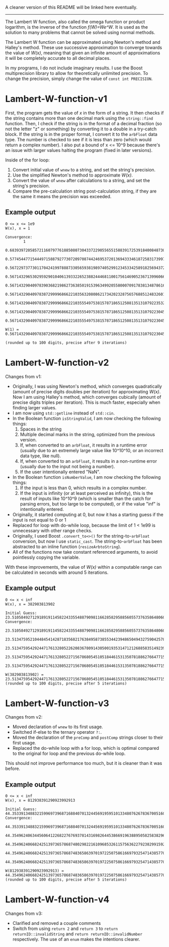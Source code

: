 A cleaner version of this README will be linked here eventually.

---

The Lambert W function, also called the omega function or product logarithm, is the inverse of the function *f(W)=We^W*. It is used as the solution to many problems that cannot be solved using normal methods.

The Lambert W function can be approximated using Newton's method and Halley's method. These use successive approximation to converge towards the value of *W(x)*, meaning that given an infinite amount of approximations it will be completely accurate to all decimal places.

In my programs, I do not include imaginary results. I use the Boost multiprecision library to allow for theoretically unlimited precision. To change the precision, simply change the value of `const int PRECISION`.

# Lambert-W-function-v1

First, the program gets the value of *x* in the form of a string. It then checks if the string contains more than one decimal mark using the `string::find` function. Then, I check if the string is in the format of a decimal fraction (so not the letter "z" or something) by converting it to a double in a try-catch block. If the string is in the proper format, I convert it to the `arbFloat` data type. The number is checked to see if it is less than zero (which would return a complex number). I also put a bound of x <= 10^9 because there's an issue with larger values halting the program (fixed in later versions).

Inside of the for loop:

1. Convert initial value of `wnew` to a string, and set the string's precision.
2. Use the simplified Newton's method to approximate *W(x)*.
3. Convert the value of `wnew` after calculations to a string, and set the string's precision.
4. Compare the pre-calculation string post-calculation string, if they are the same it means the precision was exceeded.

## Example output

	0 <= x <= 1e9
	W(x), x = 1

	Convergence:
			1
			0.6839397205857211607977618850807304337229055655158839172539184008487307478724499016785736371729598219
			0.5774544771544497158879277307209708744246953720136943334618725831739970553254359545244940341535829055
			0.5672297377301170424199788873305659381989740529912345334258918256943726362413406459666277736815827773
			0.5671432965302959290104061393322652388244468110017561469052367139960666960291476041675058924102131759
			0.5671432904097839036821986273638501915396349920558000709178381348786164164929847042875694697488581049
			0.5671432904097838729999686622103563208086217342023287565768851248326011789240991181028762582526321268
			0.5671432904097838729999686622103555497538157871865125081351310792235327403215041862450323133272582057
			0.5671432904097838729999686622103555497538157871865125081351310792230457930866845666932194469617522946
			0.5671432904097838729999686622103555497538157871865125081351310792230457930866845666932194469617522946

	W(1) = 0.5671432904097838729999686622103555497538157871865125081351310792230457930866845666932194469617522946

	(rounded up to 100 digits, precise after 9 iterations)
	
# Lambert-W-function-v2

Changes from v1:

- Originally, I was using Newton's method, which converges quadratically (amount of precise digits doubles per iteration) for approximating *W(x)*. Now I am using Halley's method, which converges cubically (amount of precise digits triples per iteration). This is much faster, especially when finding larger values.
- I am now using `std::getline` instead of `std::cin`.
- In the Boolean function `isStringValid`, I am now checking the following things:
	1. Spaces in the string
	2. Multiple decimal marks in the string, optimized from the previous version.
	3. If, when converted to an `arbFloat`, it results in a runtime error (usually due to an extremely large value like 10^10^10, or an incorrect data type, like null).
	4. If, when converted to an `arbFloat`, it results in a non-runtime error (usually due to the input not being a number).
	5. If the user intentionally entered "NaN".
- In the Boolean function `isNumberValue`, I am now checking the following things:
	1. If the input is less than 0, which results in a complex number.
	2. If the input is infinity (or at least perceived as infinity), this is the result of inputs like 10^10^9 (which is smaller than the catch for parsing errors, but too large to be computed), or if the value "inf" is intentionally entered.
- Originally, it started computing at 0, but now it has a starting guess if the input is not equal to 0 or 1
- Replaced for loop with do-while loop, because the limit of 1 < 1e99 is unnecessary with other range checks.
- Originally, I used Boost `.convert_to<>()` for the string-to-`arbFloat` conversion, but now I use `static_cast`. The string-to-`arbFloat` has been abstracted to an inline function (`resizeArbtoString`).
- All of the functions now take constant referenced arguments, to avoid pointlessly copying the variable.

With these improvements, the value of *W(x)* within a computable range can be calculated in seconds with around 5 iterations.

## Example output

	0 <= x < inf
	W(x), x = 382903813902

	Initial Guess: 23.51058492712918919114582243355488790981166285829588560557376358648060096831120133580533938585632116
	Convergence:
			23.51058492712918919114582243355488790981166285829588560557376358648060096831120133580533938585632116
			23.51347595210448454142871835682176384958738553442394865049432759042578858344306346044132670280112569
			23.51347595429244717613280522620836780914305001935314712126885835149239110249930323970435009335473405
			23.51347595429244717613280522715678680545105184461531350781886276647715841787449182724224065575351117
			23.51347595429244717613280522715678680545105184461531350781886276647715841787449182731948759374067864

	W(382903813902) = 23.51347595429244717613280522715678680545105184461531350781886276647715841787449182731948759374067864
	(rounded up to 100 digits, precise after 5 iterations)

# Lambert-W-function-v3

Changes from v2:

- Moved declaration of `wnew` to its first usage.
- Switched if-else to the ternary operator `?:`.
- Moved the declaration of the `preComp` and `postComp` strings closer to their first usage.
- Replaced the do-while loop with a for loop, which is optimal compared to the original for loop and the previous do-while loop.

This should not improve performance too much, but it is cleaner than it was before.

## Example output

	0 <= x < inf
	W(x), x = 812938391290923992913

	Initial Guess: 44.35339134883215996973968716884070132445691959510133480762678367005160538324305405659125047252476026
	Convergence:
			44.35339134883215996973968716884070132445691959510133480762678367005160538324305405659125047252476026
			44.3549624063445606412268227676937814316982644538669196388950582583829684964816572864522199228692494
			44.35496240668242513973657868748029822161096853261157563622792382991592856784857054207453437390011557
			44.35496240668242513973657868748365863970197225075861669793254714385770220419310494747348654405936291
			44.35496240668242513973657868748365863970197225075861669793254714385770220419310494747348654736568818

	W(812938391290923992913) = 44.35496240668242513973657868748365863970197225075861669793254714385770220419310494747348654736568818
	(rounded up to 100 digits, precise after 5 iterations)
	
# Lambert-W-function-v4

Changes from v3:

- Clarified and removed a couple comments
- Switch from using `return 2` and `return 3` to `return returnID::invalidString` and `return returnID::invalidNumber` respectively. The use of an `enum` makes the intentions clearer.
